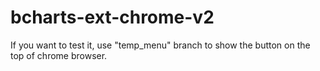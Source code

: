 # bcharts-ext-chrome-v2

If you want to test it, use "temp_menu" branch to show the button on the top of chrome browser.
